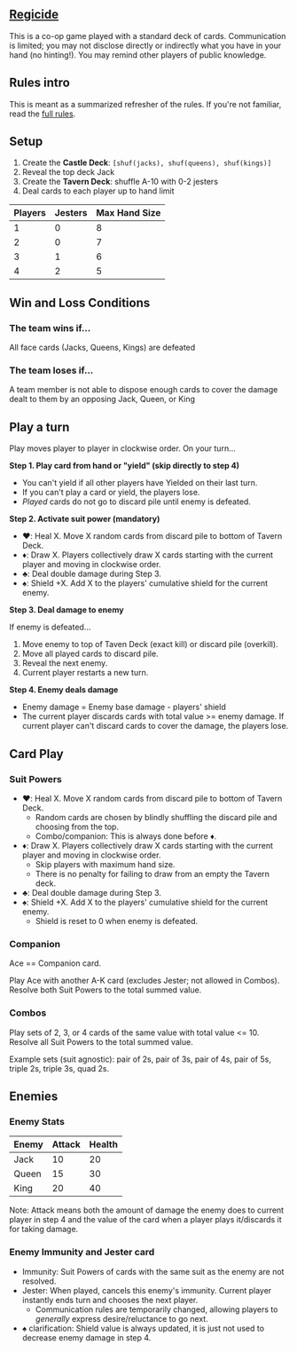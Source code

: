 ## [Regicide](https://boardgamegeek.com/boardgame/307002/regicide)

This is a co-op game played with a standard deck of cards. Communication is limited; you may not disclose directly or indirectly what you have in your hand (no hinting!). You may remind other players of public knowledge.

## Rules intro

This is meant as a summarized refresher of the rules. If you're not familiar, read the [full rules](https://www.regicidegame.com/site_files/33132/upload_files/RegicideRulesA4.pdf?dl=1).

## Setup

1. Create the **Castle Deck**: `[shuf(jacks), shuf(queens), shuf(kings)]`
1. Reveal the top deck Jack
1. Create the **Tavern Deck**: shuffle A-10 with 0-2 jesters
1. Deal cards to each player up to hand limit

|Players|Jesters|Max Hand Size|
|-|-|-|
|1|0|8|
|2|0|7|
|3|1|6|
|4|2|5|

## Win and Loss Conditions
### The team wins if...
All face cards (Jacks, Queens, Kings) are defeated

### The team loses if...
A team member is not able to dispose enough cards to cover the damage dealt to them by an opposing Jack, Queen, or King

## Play a turn

Play moves player to player in clockwise order. On your turn...

**Step 1. Play card from hand or "yield" (skip directly to step 4)**

* You can't yield if all other players have Yielded on their last turn.
* If you can't play a card or yield, the players lose.
* _Played_ cards do not go to discard pile until enemy is defeated.

**Step 2. Activate suit power (mandatory)**

* ♥️: Heal X. Move X random cards from discard pile to bottom of Tavern Deck.
* ♦️: Draw X. Players collectively draw X cards starting with the current player and moving in clockwise order.
* ♣️: Deal double damage during Step 3.
* ♠️: Shield +X. Add X to the players' cumulative shield for the current enemy.

**Step 3. Deal damage to enemy**

If enemy is defeated...

1. Move enemy to top of Taven Deck (exact kill) or discard pile (overkill).
1. Move all played cards to discard pile.
1. Reveal the next enemy.
1. Current player restarts a new turn.

**Step 4. Enemy deals damage**

* Enemy damage = Enemy base damage - players' shield
* The current player discards cards with total value >= enemy damage. If current player can't discard cards to cover the damage, the players lose.

## Card Play

### Suit Powers

* ♥️: Heal X. Move X random cards from discard pile to bottom of Tavern Deck.
    * Random cards are chosen by blindly shuffling the discard pile and choosing from the top.
    * Combo/companion: This is always done before ♦️.
* ♦️: Draw X. Players collectively draw X cards starting with the current player and moving in clockwise order.
    * Skip players with maximum hand size.
    * There is no penalty for failing to draw from an empty the Tavern deck.
* ♣️: Deal double damage during Step 3.
* ♠️: Shield +X. Add X to the players' cumulative shield for the current enemy.
    * Shield is reset to 0 when enemy is defeated.

### Companion

Ace == Companion card.

Play Ace with another A-K card (excludes Jester; not allowed in Combos). Resolve both Suit Powers to the total summed value.

### Combos

Play sets of 2, 3, or 4 cards of the same value with total value <= 10. Resolve all Suit Powers to the total summed value.

Example sets (suit agnostic): pair of 2s, pair of 3s, pair of 4s, pair of 5s, triple 2s, triple 3s, quad 2s.

## Enemies

### Enemy Stats

|Enemy|Attack|Health|
|-|-|-|
|Jack|10|20|
|Queen|15|30|
|King|20|40|

Note: Attack means both the amount of damage the enemy does to current player in step 4 and the value of the card when a player plays it/discards it for taking damage.

### Enemy Immunity and Jester card

* Immunity: Suit Powers of cards with the same suit as the enemy are not resolved.
* Jester: When played, cancels this enemy's immunity. Current player instantly ends turn and chooses the next player.
    * Communication rules are temporarily changed, allowing players to _generally_ express desire/reluctance to go next.
* ♠️ clarification: Shield value is always updated, it is just not used to decrease enemy damage in step 4.
